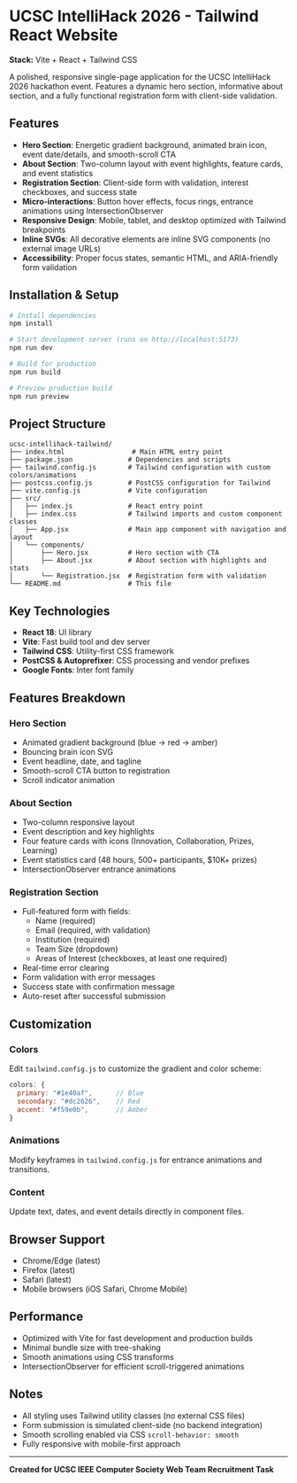 # UCSC IntelliHack 2026 - Tailwind React Website

**Stack:** Vite + React + Tailwind CSS

A polished, responsive single-page application for the UCSC IntelliHack 2026 hackathon event. Features a dynamic hero section, informative about section, and a fully functional registration form with client-side validation.

## Features

- **Hero Section**: Energetic gradient background, animated brain icon, event date/details, and smooth-scroll CTA
- **About Section**: Two-column layout with event highlights, feature cards, and event statistics
- **Registration Section**: Client-side form with validation, interest checkboxes, and success state
- **Micro-interactions**: Button hover effects, focus rings, entrance animations using IntersectionObserver
- **Responsive Design**: Mobile, tablet, and desktop optimized with Tailwind breakpoints
- **Inline SVGs**: All decorative elements are inline SVG components (no external image URLs)
- **Accessibility**: Proper focus states, semantic HTML, and ARIA-friendly form validation

## Installation & Setup

```bash
# Install dependencies
npm install

# Start development server (runs on http://localhost:5173)
npm run dev

# Build for production
npm run build

# Preview production build
npm run preview
```

## Project Structure

```
ucsc-intellihack-tailwind/
├── index.html                 # Main HTML entry point
├── package.json              # Dependencies and scripts
├── tailwind.config.js        # Tailwind configuration with custom colors/animations
├── postcss.config.js         # PostCSS configuration for Tailwind
├── vite.config.js            # Vite configuration
├── src/
│   ├── index.js              # React entry point
│   ├── index.css             # Tailwind imports and custom component classes
│   ├── App.jsx               # Main app component with navigation and layout
│   └── components/
│       ├── Hero.jsx          # Hero section with CTA
│       ├── About.jsx         # About section with highlights and stats
│       └── Registration.jsx  # Registration form with validation
└── README.md                 # This file
```

## Key Technologies

- **React 18**: UI library
- **Vite**: Fast build tool and dev server
- **Tailwind CSS**: Utility-first CSS framework
- **PostCSS & Autoprefixer**: CSS processing and vendor prefixes
- **Google Fonts**: Inter font family

## Features Breakdown

### Hero Section
- Animated gradient background (blue → red → amber)
- Bouncing brain icon SVG
- Event headline, date, and tagline
- Smooth-scroll CTA button to registration
- Scroll indicator animation

### About Section
- Two-column responsive layout
- Event description and key highlights
- Four feature cards with icons (Innovation, Collaboration, Prizes, Learning)
- Event statistics card (48 hours, 500+ participants, $10K+ prizes)
- IntersectionObserver entrance animations

### Registration Section
- Full-featured form with fields:
  - Name (required)
  - Email (required, with validation)
  - Institution (required)
  - Team Size (dropdown)
  - Areas of Interest (checkboxes, at least one required)
- Real-time error clearing
- Form validation with error messages
- Success state with confirmation message
- Auto-reset after successful submission

## Customization

### Colors
Edit `tailwind.config.js` to customize the gradient and color scheme:
```javascript
colors: {
  primary: "#1e40af",      // Blue
  secondary: "#dc2626",    // Red
  accent: "#f59e0b",       // Amber
}
```

### Animations
Modify keyframes in `tailwind.config.js` for entrance animations and transitions.

### Content
Update text, dates, and event details directly in component files.

## Browser Support

- Chrome/Edge (latest)
- Firefox (latest)
- Safari (latest)
- Mobile browsers (iOS Safari, Chrome Mobile)

## Performance

- Optimized with Vite for fast development and production builds
- Minimal bundle size with tree-shaking
- Smooth animations using CSS transforms
- IntersectionObserver for efficient scroll-triggered animations

## Notes

- All styling uses Tailwind utility classes (no external CSS files)
- Form submission is simulated client-side (no backend integration)
- Smooth scrolling enabled via CSS `scroll-behavior: smooth`
- Fully responsive with mobile-first approach

---

**Created for UCSC IEEE Computer Society Web Team Recruitment Task**
